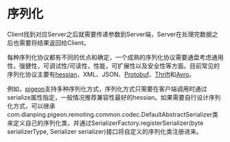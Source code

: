 # 序列化

Client找到对应Server之后就需要传递参数到Server端，Server在处理完数据之后也需要将结果返回给Client。

每种序列化协议都有不同的优点和确定，一个成熟的序列化协议需要通盘考虑通用性，强健性，可调试性/可读性，性能，可扩展性以及安全性等方面。目前常见的序列化协议主要有[hessian](http://hessian.caucho.com/)，XML、JSON、[Protobuf](https://github.com/google/protobuf)、[Thrift](https://thrift.apache.org/)和[Avro](https://avro.apache.org/)。

例如，[pigeon](https://github.com/wu-xiang/pigeon)支持多种序列化方式，序列化方式只需要在客户端调用时通过serialize属性指定，一般情况推荐兼容性最好的hessian。如果需要自行设计序列化方式，可以继承com.dianping.pigeon.remoting.common.codec.DefaultAbstractSerializer类来定义自己的序列化类，并通过SerializerFactory.registerSerializer\(byte serializerType, Serializer serializer\)接口将自定义的序列化类注册进来。


